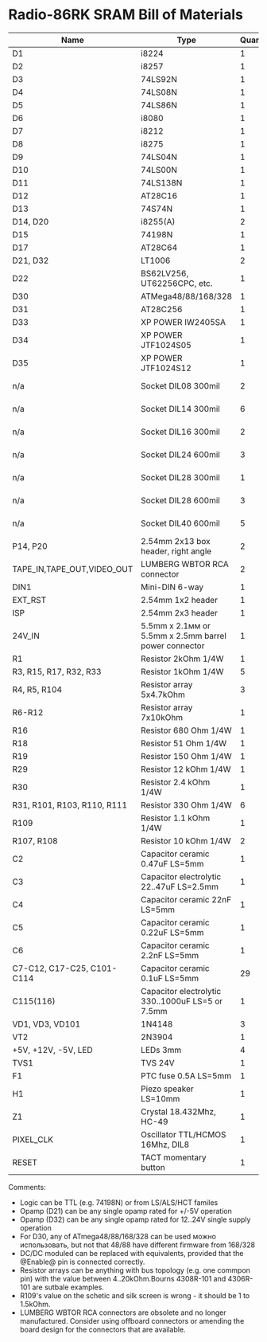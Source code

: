 # Radio-86RK SRAM Bill of Materials

Name    | Type      | Quantity  | Notes
------- | --------- | --------- | ------
D1      | i8224     | 1         | eBay
D2      | i8257     | 1         | eBay 	
D3      | 74LS92N   | 1 	    | 
D4      | 74LS08N   | 1 	    |
D5      | 74LS86N   | 1 	    |
D6      | i8080     | 1 	    | eBay
D7      | i8212     | 1         | eBay
D8      | i8275     | 1         | eBay
D9      | 74LS04N   | 1         | 	 
D10     | 74LS00N   | 1         | 	 
D11     | 74LS138N  | 1         | 	 
D12     | AT28C16   | 1         | 	 
D13     | 74S74N    | 1 	    | 
D14, D20| i8255(A)  | 2         | eBay	 
D15     | 74198N    | 1 	    | eBay
D17     | AT28C64   | 1         | eBay
D21, D32| LT1006    | 2         |
D22     | BS62LV256, UT62256CPC, etc. | 1 | 	 
D30     | ATMega48/88/168/328 | 1 | 	 
D31     | AT28C256  | 1         | 	 
D33     | XP POWER IW2405SA | 1 | or similar
D34     | XP POWER JTF1024S05 | 1 | or similar
D35     | XP POWER JTF1024S12 | 1 | or similar
n/a | Socket DIL08 300mil | 2 | optional but recommended
n/a | Socket DIL14 300mil | 6 | optional but recommended
n/a | Socket DIL16 300mil | 2 | optional but recommended
n/a | Socket DIL24 600mil | 3 | optional but recommended
n/a | Socket DIL28 300mil | 1 | optional but recommended
n/a | Socket DIL28 600mil | 3 | optional but recommended
n/a | Socket DIL40 600mil | 5 | optional but recommended
P14, P20| 2.54mm 2x13 box header, right angle | 2 | 	 
TAPE_IN,TAPE_OUT,VIDEO_OUT | LUMBERG WBTOR RCA connector | 2 | obsolete
DIN1    | Mini-DIN 6-way    | 1 |
EXT_RST | 2.54mm 1x2 header | 1 | 	 
ISP     | 2.54mm 2x3 header | 1 | 	 
24V_IN  | 5.5mm x 2.1мм or 5.5mm x 2.5mm barrel power connector | 1 | 	 
R1  | Resistor 2kOhm 1/4W | 1 | 	 
R3, R15, R17, R32, R33 | Resistor 1kOhm 1/4W |	5 | 	 
R4, R5, R104 | Resistor array 5x4.7kOhm | 3 | bus topology	 
R6-R12  | Resistor array 7x10kOhm |	1 | bus topology
R16     | Resistor 680 Ohm 1/4W | 1 |
R18     | Resistor 51 Ohm 1/4W | 1 | 	 
R19     | Resistor 150 Ohm  1/4W | 1 | 	 
R29     | Resistor 12 kOhm 1/4W | 1 | 	 
R30     | Resistor 2.4 kOhm 1/4W | 1 | 	 
R31, R101, R103, R110, R111 | Resistor 330 Ohm 1/4W | 6 | 	 
R109    | Resistor 1.1 kOhm 1/4W | 1 |  	  	 
R107, R108 | Resistor 10 kOhm 1/4W | 2 | 	 
C2 	    | Capacitor ceramic 0.47uF LS=5mm |	1 | 	 
C3 	    | Capacitor electrolytic 22..47uF LS=2.5mm | 1 | 	 
C4 	    | Capacitor ceramic 22nF LS=5mm | 1 | 	 
C5 	    | Capacitor ceramic 0.22uF LS=5mm | 1 | 	 
C6 	    | Capacitor ceramic 2.2nF LS=5mm  | 1 |  	 
C7-C12, C17-C25, C101-C114 | Capacitor ceramic 0.1uF LS=5mm | 29 | 	 
C115(116) |	Capacitor electrolytic 330..1000uF LS=5 or 7.5mm | 1 | 	 
VD1, VD3, VD101 | 1N4148 | 3 | 	 
VT2     | 2N3904 | 1 | 	 
+5V, +12V, -5V, LED | LEDs 3mm | 4 | 	 
TVS1    | TVS 24V | 1 | 	 
F1      | PTC fuse 0.5A LS=5mm  | 1 | 	 
H1      | Piezo speaker LS=10mm | 1 | 	 
Z1      | Crystal 18.432Mhz, HC-49 | 1 | 	 
PIXEL_CLK |	Oscillator TTL/HCMOS 16Mhz, DIL8 | 1 | 	 
RESET   | TACT momentary button | 1 | 	 

Comments:
* Logic can be TTL (e.g. 74198N) or from LS/ALS/HCT familes
* Opamp (D21) can be any single opamp rated for +/-5V operation
* Opamp (D32) can be any single opamp rated for 12..24V single supply operation
* For D30, any of ATmega48/88/168/328 can be used можно использовать, but not that 48/88 have different firmware from 168/328
* DC/DC moduled can be replaced with equivalents, provided that the @Enable@ pin is connected correctly.
* Resistor arrays can be anything with bus topology (e.g. one commpon pin) with the value between 4..20kOhm.Bourns 4308R-101 and 4306R-101 are sutbale examples. 
* R109's value on the schetic and silk screen is wrong - it should be 1 to 1.5kOhm.
* LUMBERG WBTOR RCA connectors are obsolete and no longer manufactured. Consider using offboard connectors or amending the board design for the connectors that are available.
